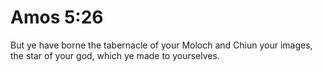 # Amos 5:26

But ye have borne the tabernacle of your Moloch and Chiun your images, the star of your god, which ye made to yourselves.